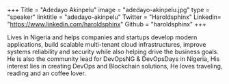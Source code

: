 +++
Title = "Adedayo Akinpelu"
image = "adedayo-akinpelu.jpg"
type = "speaker"
linktitle = "adedayo-akinpelu"
Twitter = "Haroldsphinx"
Linkedin= "https://www.linkedin.com/haroldsphinx"
Github = "haroldsphinx"
+++

Lives in Nigeria and helps companies and startups develop modern applications, build scalable multi-tenant cloud infrastructures, improve systems reliability and security while also helping drive the business goals. He is also the community lead for DevOpsNG & DevOpsDays in Nigeria,  His interest lies in creating DevOps and Blockchain solutions, He loves traveling, reading and an coffee lover.
